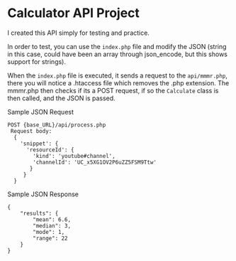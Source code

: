 # Calculator API Project

I created this API simply for testing and practice.
 
In order to test, you can use the `index.php` file and modify the JSON (string in this case, could have been an array through json_encode, but this shows support for strings).

When the `index.php` file is executed, it sends a request to the `api/mmmr.php`, there you will notice a .htaccess file
which removes the .php extension. The mmmr.php then checks if its a POST request, if so the `Calculate` class is then called, and the JSON is passed.


Sample JSON Request
```
POST {base_URL}/api/process.php
 Request body:
  {
    'snippet': {
      'resourceId': {
        'kind': 'youtube#channel',
        'channelId': 'UC_x5XG1OV2P6uZZ5FSM9Ttw' 
       }
     }
  }
```
Sample JSON Response
```
{
    "results": {
        "mean": 6.6,
        "median": 3,
        "mode": 1,
        "range": 22
    }
}
```